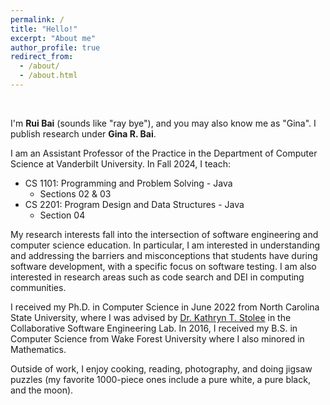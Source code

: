 ```yaml
---
permalink: /
title: "Hello!"
excerpt: "About me"
author_profile: true
redirect_from: 
  - /about/
  - /about.html
---
```


<br/>

I'm <b>Rui Bai</b> (sounds like "ray bye"), and you may also know me as "Gina". I publish research under <b>Gina R. Bai</b>. 

I am an Assistant Professor of the Practice in the Department of Computer Science at Vanderbilt University. In Fall 2024, I teach: 

- CS 1101: Programming and Problem Solving - Java
  - Sections 02 & 03
- CS 2201: Program Design and Data Structures - Java
  - Section 04

My research interests fall into the intersection of software engineering and computer science education. In particular, I am interested in understanding and addressing the barriers and misconceptions that students have during software development, with a specific focus on software testing. I am also interested in research areas such as code search and DEI in computing communities.

I received my Ph.D. in Computer Science in June 2022 from North Carolina State University, where I was advised by <a href="https://kstolee.github.io" target="_blank">Dr. Kathryn T. Stolee</a> in the Collaborative Software Engineering Lab. In 2016, I received my B.S. in Computer Science from Wake Forest University where I also minored in Mathematics.

Outside of work, I enjoy cooking, reading, photography, and doing jigsaw puzzles (my favorite 1000-piece ones include a pure white, a pure black, and the moon).

<!--- --->